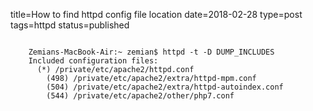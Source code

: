 title=How to find httpd config file location
date=2018-02-28
type=post
tags=httpd
status=published
~~~~~~

    Zemians-MacBook-Air:~ zemian$ httpd -t -D DUMP_INCLUDES
    Included configuration files:
      (*) /private/etc/apache2/httpd.conf
        (498) /private/etc/apache2/extra/httpd-mpm.conf
        (504) /private/etc/apache2/extra/httpd-autoindex.conf
        (544) /private/etc/apache2/other/php7.conf
